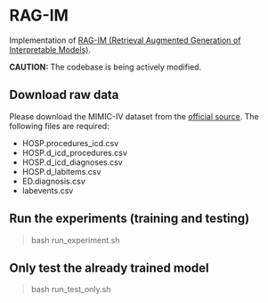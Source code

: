 # RAG-IM
Implementation of [RAG-IM (Retrieval Augmented Generation of Interpretable Models)](https://openreview.net/forum?id=N4JhWiIUtg&referrer=%5Bthe%20profile%20of%20Sazan%20Mahbub%5D(%2Fprofile%3Fid%3D~Sazan_Mahbub1)). 

**CAUTION:** The codebase is being actively modified.

## Download raw data
Please download the MIMIC-IV dataset from the [official source](https://physionet.org/content/mimiciv/2.2/). The following files are required:
- HOSP.procedures_icd.csv
- HOSP.d_icd_procedures.csv
- HOSP.d_icd_diagnoses.csv
- HOSP.d_labitems.csv
- ED.diagnosis.csv
- labevents.csv

## Run the experiments (training and testing)
> bash run_experiment.sh

## Only test the already trained model
> bash run_test_only.sh

